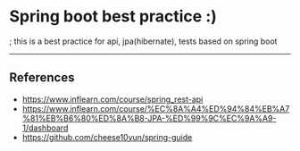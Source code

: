 # Spring boot best practice :)  
; this is a best practice for api, jpa(hibernate), tests based on spring boot  

---  

## References  

- https://www.inflearn.com/course/spring_rest-api
- https://www.inflearn.com/course/%EC%8A%A4%ED%94%84%EB%A7%81%EB%B6%80%ED%8A%B8-JPA-%ED%99%9C%EC%9A%A9-1/dashboard
- https://github.com/cheese10yun/spring-guide
